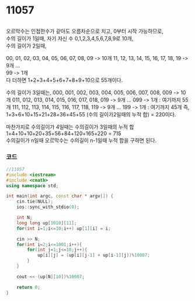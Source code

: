 # 11057

##

오르막수는 인접한수가 같아도 오름차순으로 치고, 0부터 시작 가능하므로,  
수의 길이가 1일때, 자기 자신 수 0,1,2,3,4,5,6,7,8,9로 10개,  
수의 길이가 2일때,

00, 01, 02, 03, 04, 05, 06, 07, 08, 09 -> 10개
11, 12, 13, 14, 15, 16, 17, 18, 19 -> 9개
...  
99 -> 1개  
다 더하면 1+2+3+4+5+6+7+8+9+10으로 55개이다.

수의 길이가 3일때는,
000, 001, 002, 003, 004, 005, 006, 007, 008, 009 -> 10개
011, 012, 013, 014, 015, 016, 017, 018, 019 -> 9개
...
099 -> 1개 : 여기까지 55개
111, 112, 113, 114, 115, 116, 117, 118, 119 -> 9개
...
199 -> 1개 : 여기까지 45개
즉, 1+3+6+10+15+21+28+36+45+55 (수의 길이가2일때의 누적 합) = 220이다.

마찬가지로 수의길이가 4일때는 수의길이가 3일때의 누적 합 1+4+10+10+20+35+56+84+120+165+220 = 715  
수의길이가 n일때 오르막수는 수의길이 n-1일때 누적 합을 구하면 된다.

### 코드

```c++
//11057
#include <iostream>
#include <cmath>
using namespace std;

int main(int argc, const char * argv[]) {
    cin.tie(NULL);
    ios::sync_with_stdio(0);

    int N;
    long long up[1010][11];
    for(int i=1;i<=10;i++) up[1][i] = i;

    cin >> N;
    for(int i=2;i<=1001;i++){
        for(int j=1;j<=10;j++){
            up[i][j] = (up[i][j-1] + up[i-1][j])%10007;
        }
    }

    cout << (up[N][10])%10007;

    return 0;
}

```
